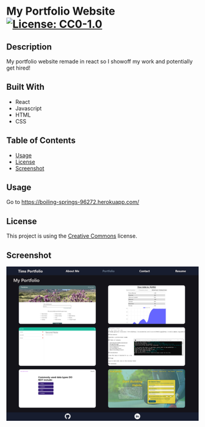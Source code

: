 # My Portfolio Website [![License: CC0-1.0](https://licensebuttons.net/l/zero/1.0/80x15.png)](http://creativecommons.org/publicdomain/zero/1.0/)

## Description 

My portfolio website remade in react so I showoff my work and potentially get hired!

## Built With
* React
* Javascript
* HTML
* CSS

## Table of Contents 

* [Usage](#usage)
* [License](#license)
* [Screenshot](#screenshot)

## Usage 

Go to https://boiling-springs-96272.herokuapp.com/

## License 

This project is using the [Creative Commons](http://creativecommons.org/publicdomain/zero/1.0/) license. 


## Screenshot
![Screenshot of website](/src/assets/screenshot.png "Screenshot of the website")


